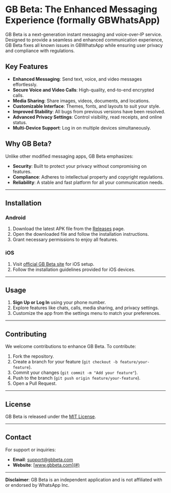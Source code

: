# GB Beta: The Enhanced Messaging Experience (formally GBWhatsApp)

GB Beta is a next-generation instant messaging and voice-over-IP service. Designed to provide a seamless and enhanced communication experience, GB Beta fixes all known issues in GBWhatsApp while ensuring user privacy and compliance with regulations.  

## Key Features  

- **Enhanced Messaging**: Send text, voice, and video messages effortlessly.  
- **Secure Voice and Video Calls**: High-quality, end-to-end encrypted calls.  
- **Media Sharing**: Share images, videos, documents, and locations.  
- **Customizable Interface**: Themes, fonts, and layouts to suit your style.  
- **Improved Stability**: All bugs from previous versions have been resolved.  
- **Advanced Privacy Settings**: Control visibility, read receipts, and online status.  
- **Multi-Device Support**: Log in on multiple devices simultaneously.  

## Why GB Beta?  

Unlike other modified messaging apps, GB Beta emphasizes:  
- **Security**: Built to protect your privacy without compromising on features.  
- **Compliance**: Adheres to intellectual property and copyright regulations.  
- **Reliability**: A stable and fast platform for all your communication needs.  

---

## Installation  

### Android  

1. Download the latest APK file from the [Releases](https://gbbeta.com/) page.  
2. Open the downloaded file and follow the installation instructions.  
3. Grant necessary permissions to enjoy all features.  

### iOS  

1. Visit [official GB Beta site](https://gbbeta.com/) for iOS setup.  
2. Follow the installation guidelines provided for iOS devices.  

---

## Usage  

1. **Sign Up or Log In** using your phone number.  
2. Explore features like chats, calls, media sharing, and privacy settings.  
3. Customize the app from the settings menu to match your preferences.  

---

## Contributing  

We welcome contributions to enhance GB Beta. To contribute:  

1. Fork the repository.  
2. Create a branch for your feature (`git checkout -b feature/your-feature`).  
3. Commit your changes (`git commit -m "Add your feature"`).  
4. Push to the branch (`git push origin feature/your-feature`).  
5. Open a Pull Request.  

---

## License  

GB Beta is released under the [MIT License](LICENSE).  

---

## Contact  

For support or inquiries:  
- **Email**: support@gbbeta.com  
- **Website**: [www.gbbeta.com](#)  

---  

**Disclaimer**: GB Beta is an independent application and is not affiliated with or endorsed by WhatsApp Inc.  

